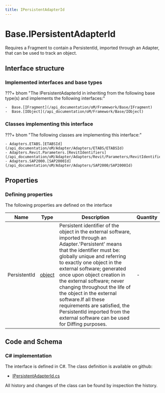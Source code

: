 ```yaml
---
title: IPersistentAdapterId
---
```


# Base.IPersistentAdapterId

Requires a Fragment to contain a PersistentId, imported through an Adapter, that can be used to track an object.

## Interface structure

### Implemented interfaces and base types

???+ bhom "The IPersistentAdapterId in inheriting from the following base type(s) and implements the following interfaces:"

    -  Base.[IFragment](/api_documentation/oM/Framework/Base/IFragment)
    -  Base.[IObject](/api_documentation/oM/Framework/Base/IObject)


### Classes implementing this interface

???+ bhom "The following classes are implementing this interface:"

    - Adapters.ETABS.[ETABSId](/api_documentation/oM/Adapter/Adapters/ETABS/ETABSId)
    - Adapters.Revit.Parameters.[RevitIdentifiers](/api_documentation/oM/Adapter/Adapters/Revit/Parameters/RevitIdentifiers)
    - Adapters.SAP2000.[SAP2000Id](/api_documentation/oM/Adapter/Adapters/SAP2000/SAP2000Id)


## Properties



### Defining properties

The following properties are defined on the interface

| Name             | Type             | Description      | Quantity         |
|------------------|------------------|------------------|------------------|
| PersistentId | [object](https://learn.microsoft.com/en-us/dotnet/api/System.Object?view=netstandard-2.0) | Persistent identifier of the object in the external software, imported through an Adapter.'Persistent' means that the identifier must be: globally unique and referring to exactly one object in the external software; generated once upon object creation in the external software; never changing throughout the life of the object in the external software.If all these requirements are satisfied, the PersistentId imported from the external software can be used for Diffing purposes. | - |


## Code and Schema

### C# implementation

The interface is defined in C#. The class definition is available on github:

- [IPersistentAdapterId.cs](https://github.com/BHoM/BHoM/blob/develop/BHoM/Interface/IPersistentAdapterId.cs)

All history and changes of the class can be found by inspection the history.
